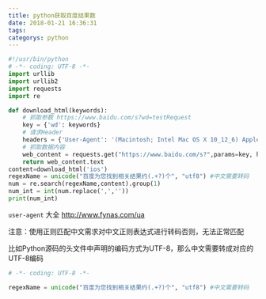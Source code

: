 ```yaml
---
title: python获取百度结果数
date: 2018-01-21 16:36:31
tags:
categorys: python
---
```


```python
#!/usr/bin/python
# -*- coding: UTF-8 -*-  
import urllib
import urllib2
import requests
import re

def download_html(keywords):
	# 抓取参数 https://www.baidu.com/s?wd=testRequest
	key = {'wd': keywords}
	# 请求Header
	headers = {'User-Agent': '(Macintosh; Intel Mac OS X 10_12_6) AppleWebKit/603.3.8 (KHTML, like Gecko) Version/10.1.2 Safari/603.3.8'}
	# 抓取数据内容
	web_content = requests.get("https://www.baidu.com/s?",params=key, headers=headers, timeout=4)
	return web_content.text
content=download_html('ios')
regexName = unicode("百度为您找到相关结果约(.+?)个", "utf8") #中文需要转码
num = re.search(regexName,content).group(1)
num_int = int(num.replace(',',''))
print(num_int)
```

`user-agent` 大全 http://www.fynas.com/ua

注意：使用正则匹配中文需求对中文正则表达式进行转码否则，无法正常匹配

比如Python源码的头文件中声明的编码方式为UTF-8，那么中文需要转成对应的UTF-8编码

```python
# -*- coding: UTF-8 -*-  

regexName = unicode("百度为您找到相关结果约(.+?)个", "utf8") #中文需要转码
```

